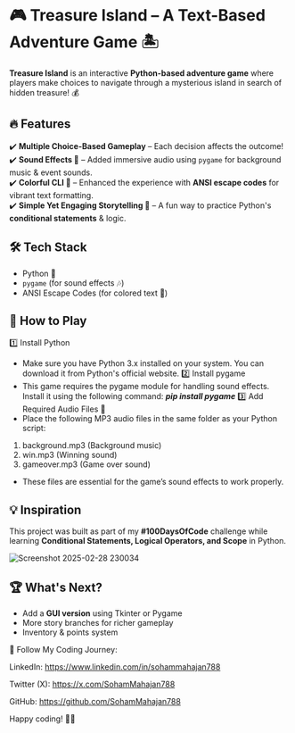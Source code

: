 # 🎮 Treasure Island – A Text-Based Adventure Game 🏝️  

**Treasure Island** is an interactive **Python-based adventure game** where players make choices to navigate through a mysterious island in search of hidden treasure! 💰  

## 🔥 Features  
✔️ **Multiple Choice-Based Gameplay** – Each decision affects the outcome!  
✔️ **Sound Effects 🎵** – Added immersive audio using `pygame` for background music & event sounds.  
✔️ **Colorful CLI 🎨** – Enhanced the experience with **ANSI escape codes** for vibrant text formatting.  
✔️ **Simple Yet Engaging Storytelling 📖** – A fun way to practice Python's **conditional statements** & logic.  

## 🛠️ Tech Stack  
- Python 🐍  
- `pygame` (for sound effects 🎶)  
- ANSI Escape Codes (for colored text 🎨)  

## 🚀 How to Play  

1️⃣ Install Python
- Make sure you have Python 3.x installed on your system. You can download it from Python's official website.
2️⃣ Install pygame
- This game requires the pygame module for handling sound effects. Install it using the following command: ***pip install pygame***
3️⃣ Add Required Audio Files 🎵
- Place the following MP3 audio files in the same folder as your Python script:
1. background.mp3 (Background music)
2. win.mp3 (Winning sound)
3. gameover.mp3 (Game over sound)
- These files are essential for the game’s sound effects to work properly.

## 💡 Inspiration  
This project was built as part of my **#100DaysOfCode** challenge while learning **Conditional Statements, Logical Operators, and Scope** in Python.  

![Screenshot 2025-02-28 230034](https://github.com/user-attachments/assets/69b857f0-3145-4218-af2c-9138547800ef)

## 🏆 What's Next?  
- Add a **GUI version** using Tkinter or Pygame  
- More story branches for richer gameplay  
- Inventory & points system  

🔗 Follow My Coding Journey:

LinkedIn: https://www.linkedin.com/in/sohammahajan788

Twitter (X): https://x.com/SohamMahajan788

GitHub: https://github.com/SohamMahajan788

Happy coding! 🚀🐍
